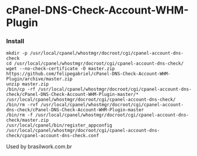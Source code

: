 # cPanel-DNS-Check-Account-WHM-Plugin

### Install

`mkdir -p /usr/local/cpanel/whostmgr/docroot/cgi/cpanel-account-dns-check`<br>
`cd /usr/local/cpanel/whostmgr/docroot/cgi/cpanel-account-dns-check/`<br>
`wget --no-check-certificate -O master.zip https://github.com/felipegabriel/cPanel-DNS-Check-Account-WHM-Plugin/archive/master.zip`<br>
`unzip master.zip`<br>
`/bin/cp -rf /usr/local/cpanel/whostmgr/docroot/cgi/cpanel-account-dns-check/cPanel-DNS-Check-Account-WHM-Plugin-master/* /usr/local/cpanel/whostmgr/docroot/cgi/cpanel-account-dns-check/`<br>
`/bin/rm -rvf /usr/local/cpanel/whostmgr/docroot/cgi/cpanel-account-dns-check/cPanel-DNS-Check-Account-WHM-Plugin-master`<br>
`/bin/rm -f /usr/local/cpanel/whostmgr/docroot/cgi/cpanel-account-dns-check/master.zip`<br>
`/usr/local/cpanel/bin/register_appconfig /usr/local/cpanel/whostmgr/docroot/cgi/cpanel-account-dns-check/cpanel-account-dns-check.conf`	<br>

Used by
	brasilwork.com.br
